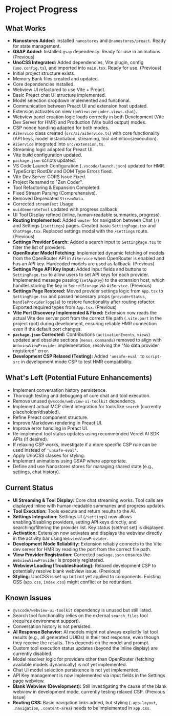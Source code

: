 # Project Progress

## What Works
- **Nanostores Added:** Installed `nanostores` and `@nanostores/preact`. Ready for state management.
- **GSAP Added:** Installed `gsap` dependency. Ready for use in animations. (Previous)
- **UnoCSS Integrated:** Added dependencies, Vite plugin, config (`uno.config.ts`), and imported into `main.tsx`. Ready for use. (Previous)
- Initial project structure exists.
- Memory Bank files created and updated.
- Core dependencies installed.
- Webview UI refactored to use Vite + Preact.
- Basic Preact chat UI structure implemented.
- Model selection dropdown implemented and functional.
- Communication between Preact UI and extension host updated.
- Extension activates on view (`onView:zencoder.views.chat`).
- Webview panel creation logic loads correctly in both Development (Vite Dev Server for HMR) and Production (Vite build output) modes.
- CSP nonce handling adapted for both modes.
- `AiService` class created (`src/ai/aiService.ts`) with core functionality (API keys, model instantiation, streaming, tool definitions/execution).
- `AiService` integrated into `src/extension.ts`.
- Streaming logic adapted for Preact UI.
- Vite build configuration updated.
- `package.json` scripts updated.
- VS Code Launch Configuration (`.vscode/launch.json`) updated for HMR.
- TypeScript RootDir and DOM Type Errors fixed.
- Vite Dev Server CORS Issue Fixed.
- Project Renamed to \"Zen Coder\".
- Tool Refactoring & Expansion Completed.
- Fixed Stream Parsing (Comprehensive).
- Removed Deprecated `StreamData`.
- Corrected `streamText` Usage.
- `uuidGenerateTool` updated with progress callback.
- UI Tool Display refined (inline, human-readable summaries, progress).
- **Routing Implemented:** Added `wouter` for navigation between Chat (`/`) and Settings (`/settings`) pages. Created basic `SettingPage.tsx` and `ChatPage.tsx`. Replaced settings modal with the `/settings` route. (Previous)
- **Settings Provider Search:** Added a search input to `SettingPage.tsx` to filter the list of providers.
- **OpenRouter Model Fetching:** Implemented dynamic fetching of models from the OpenRouter API in `AiService` when OpenRouter is enabled and has an API key. Hardcoded models are used as fallback. (Previous)
- **Settings Page API Key Input:** Added input fields and buttons to `SettingPage.tsx` to allow users to set API keys for each provider. Implemented message passing (`setApiKey`) to the extension host, which handles storing the key in `SecretStorage` via `AiService`. (Previous)
- **Settings Page Restored:** Moved provider settings logic from `App.tsx` to `SettingPage.tsx` and passed necessary props (`providerStatus`, `handleProviderToggle`) to restore functionality after routing refactor. Exported required types from `App.tsx`. (Previous)
- **Vite Port Discovery Implemented & Fixed:** Extension now reads the actual Vite dev server port from the correct file path (`.vite.port` in the project root) during development, ensuring reliable HMR connection even if the default port changes.
- **`package.json` Corrected:** Contributions (`activationEvents`, `views`) updated and obsolete sections (`menus`, `commands`) removed to align with `WebviewViewProvider` implementation, resolving the "No data provider registered" error.
- **Development CSP Relaxed (Testing):** Added `'unsafe-eval'` to `script-src` in development mode CSP to test HMR compatibility.

## What's Left (Potential Future Enhancements)
- Implement conversation history persistence.
- Thorough testing and debugging of core chat and tool execution.
- Remove unused `@vscode/webview-ui-toolkit` dependency.
- Implement actual MCP client integration for tools like `search` (currently placeholder/disabled).
- Refine Preact component structure.
- Improve Markdown rendering in Preact UI.
- Improve error handling in Preact UI.
- Re-implement tool status updates using recommended Vercel AI SDK APIs (if desired).
- If relaxing CSP works, investigate if a more specific CSP rule can be used instead of `'unsafe-eval'`.
- Apply UnoCSS classes for styling.
- Implement animations using GSAP where appropriate.
- Define and use Nanostores stores for managing shared state (e.g., settings, chat history).

## Current Status
- **UI Streaming & Tool Display:** Core chat streaming works. Tool calls are displayed inline with human-readable summaries and progress updates.
- **Tool Execution:** Tools execute and return results to the AI.
- **Settings Integration:** Settings UI (`/settings`) now allows enabling/disabling providers, setting API keys directly, and searching/filtering the provider list. Key status (set/not set) is displayed.
- **Activation:** Extension now activates and displays the webview directly in the activity bar using `WebviewViewProvider`.
- **Development Mode Reliability:** Extension reliably connects to the Vite dev server for HMR by reading the port from the correct file path.
- **View Provider Registration:** Corrected `package.json` ensures the `WebviewViewProvider` is properly registered.
- **Webview Loading (Troubleshooting):** Relaxed development CSP to potentially resolve blank webview issue. (Previous)
- **Styling:** UnoCSS is set up but not yet applied to components. Existing CSS (`app.css`, `index.css`) might conflict or be redundant.

## Known Issues
- `@vscode/webview-ui-toolkit` dependency is unused but still listed.
- Search tool functionality relies on the external `search_files` tool (requires environment support).
- Conversation history is not persisted.
- **AI Response Behavior:** AI models might not always explicitly list tool results (e.g., all generated UUIDs) in their text response, even though they receive the results. This depends on the model and prompt.
- Custom tool execution status updates (beyond the inline display) are currently disabled.
- Model resolver logic for providers other than OpenRouter (fetching available models dynamically) is not yet implemented.
- Chat UI model selection persistence is not yet implemented.
- API Key management is now implemented via input fields in the Settings page webview.
- **Blank Webview (Development):** Still investigating the cause of the blank webview in development mode, currently testing relaxed CSP. (Previous issue)
- **Routing CSS:** Basic navigation links added, but styling (`.app-layout`, `.navigation`, `.content-area`) needs to be implemented in `app.css`.